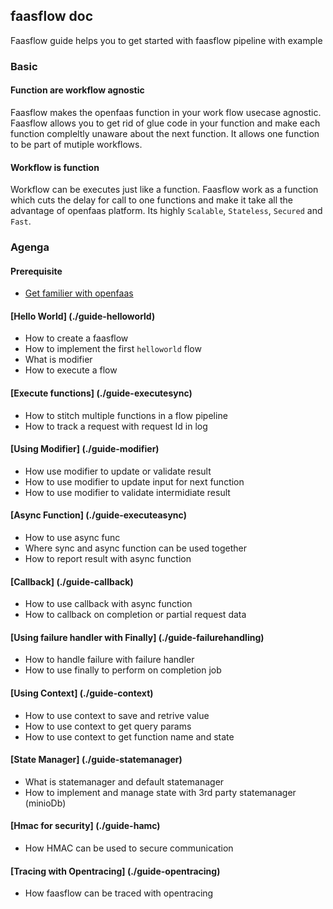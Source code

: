 ## faasflow doc

Faasflow guide helps you to get started with faasflow pipeline with example

### Basic
#### Function are workflow agnostic
Faasflow makes the openfaas function in your work flow usecase agnostic. 
Faasflow allows you to get rid of glue code in your function and make each function compleltly unaware about the next function. 
It allows one function to be part of mutiple workflows.  
#### Workflow is function
Workflow can be executes just like a function. Faasflow work as a function which cuts the delay for call to one functions and make it take all the advantage of openfaas platform.
Its highly `Scalable`, `Stateless`, `Secured` and `Fast`.


### Agenga

#### Prerequisite
* [Get familier with openfaas](https://docs.openfaas.com/#get-started-with-openfaas)

#### [Hello World] (./guide-helloworld)
* How to create a faasflow
* How to implement the first `helloworld` flow
* What is modifier
* How to execute a flow
#### [Execute functions] (./guide-executesync)
* How to stitch multiple functions in a flow pipeline
* How to track a request with request Id in log
#### [Using Modifier] (./guide-modifier)
* How use modifier to update or validate result
* How to use modifier to update input for next function
* How to use modifier to validate intermidiate result
#### [Async Function] (./guide-executeasync)
* How to use async func
* Where sync and async function can be used together 
* How to report result with async function
#### [Callback] (./guide-callback)
* How to use callback with async function
* How to callback on completion or partial request data
#### [Using failure handler with Finally] (./guide-failurehandling)
* How to handle failure with failure handler
* How to use finally to perform on completion job
#### [Using Context] (./guide-context)
* How to use context to save and retrive value
* How to use context to get query params
* How to use context to get function name and state
#### [State Manager] (./guide-statemanager)
* What is statemanager and default statemanager
* How to implement and manage state with 3rd party statemanager (minioDb)
#### [Hmac for security] (./guide-hamc)
* How HMAC can be used to secure communication
#### [Tracing with Opentracing] (./guide-opentracing)
* How faasflow can be traced with opentracing
